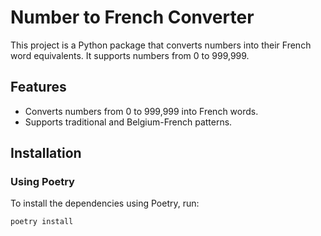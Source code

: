 # Number to French Converter

This project is a Python package that converts numbers into their French word equivalents. It supports numbers from 0 to 999,999.

## Features

- Converts numbers from 0 to 999,999 into French words.
- Supports traditional and Belgium-French patterns.

## Installation

### Using Poetry

To install the dependencies using Poetry, run:

```bash
poetry install
